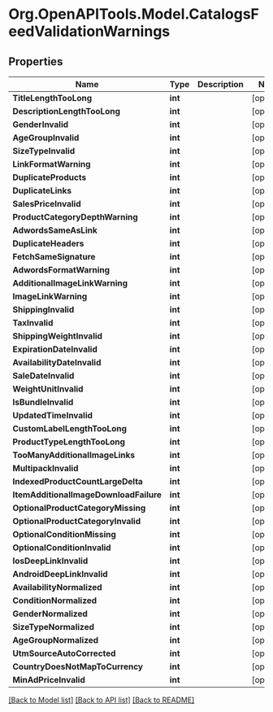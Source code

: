 # Org.OpenAPITools.Model.CatalogsFeedValidationWarnings

## Properties

Name | Type | Description | Notes
------------ | ------------- | ------------- | -------------
**TitleLengthTooLong** | **int** |  | [optional] 
**DescriptionLengthTooLong** | **int** |  | [optional] 
**GenderInvalid** | **int** |  | [optional] 
**AgeGroupInvalid** | **int** |  | [optional] 
**SizeTypeInvalid** | **int** |  | [optional] 
**LinkFormatWarning** | **int** |  | [optional] 
**DuplicateProducts** | **int** |  | [optional] 
**DuplicateLinks** | **int** |  | [optional] 
**SalesPriceInvalid** | **int** |  | [optional] 
**ProductCategoryDepthWarning** | **int** |  | [optional] 
**AdwordsSameAsLink** | **int** |  | [optional] 
**DuplicateHeaders** | **int** |  | [optional] 
**FetchSameSignature** | **int** |  | [optional] 
**AdwordsFormatWarning** | **int** |  | [optional] 
**AdditionalImageLinkWarning** | **int** |  | [optional] 
**ImageLinkWarning** | **int** |  | [optional] 
**ShippingInvalid** | **int** |  | [optional] 
**TaxInvalid** | **int** |  | [optional] 
**ShippingWeightInvalid** | **int** |  | [optional] 
**ExpirationDateInvalid** | **int** |  | [optional] 
**AvailabilityDateInvalid** | **int** |  | [optional] 
**SaleDateInvalid** | **int** |  | [optional] 
**WeightUnitInvalid** | **int** |  | [optional] 
**IsBundleInvalid** | **int** |  | [optional] 
**UpdatedTimeInvalid** | **int** |  | [optional] 
**CustomLabelLengthTooLong** | **int** |  | [optional] 
**ProductTypeLengthTooLong** | **int** |  | [optional] 
**TooManyAdditionalImageLinks** | **int** |  | [optional] 
**MultipackInvalid** | **int** |  | [optional] 
**IndexedProductCountLargeDelta** | **int** |  | [optional] 
**ItemAdditionalImageDownloadFailure** | **int** |  | [optional] 
**OptionalProductCategoryMissing** | **int** |  | [optional] 
**OptionalProductCategoryInvalid** | **int** |  | [optional] 
**OptionalConditionMissing** | **int** |  | [optional] 
**OptionalConditionInvalid** | **int** |  | [optional] 
**IosDeepLinkInvalid** | **int** |  | [optional] 
**AndroidDeepLinkInvalid** | **int** |  | [optional] 
**AvailabilityNormalized** | **int** |  | [optional] 
**ConditionNormalized** | **int** |  | [optional] 
**GenderNormalized** | **int** |  | [optional] 
**SizeTypeNormalized** | **int** |  | [optional] 
**AgeGroupNormalized** | **int** |  | [optional] 
**UtmSourceAutoCorrected** | **int** |  | [optional] 
**CountryDoesNotMapToCurrency** | **int** |  | [optional] 
**MinAdPriceInvalid** | **int** |  | [optional] 

[[Back to Model list]](../README.md#documentation-for-models) [[Back to API list]](../README.md#documentation-for-api-endpoints) [[Back to README]](../README.md)

